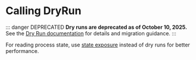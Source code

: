 # Calling DryRun

::: danger DEPRECATED
**Dry runs are deprecated as of October 10, 2025.** See the [Dry Run documentation](../../references/deprecated/dry-run.md) for details and migration guidance.
:::

For reading process state, use [state exposure](../hyperbeam/state-exposure.md) instead of dry runs for better performance.
